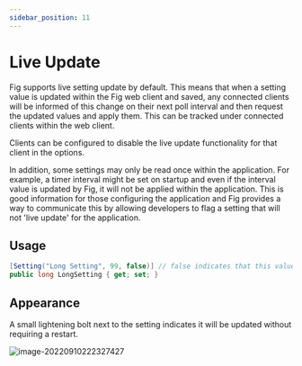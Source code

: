 ```yaml
---
sidebar_position: 11
---
```


# Live Update

Fig supports live setting update by default. This means that when a setting value is updated within the Fig web client and saved, any connected clients will be informed of this change on their next poll interval and then request the updated values and apply them. This can be tracked under connected clients within the web client.

Clients can be configured to disable the live update functionality for that client in the options. 

In addition, some settings may only be read once within the application. For example, a timer interval might be set on startup and even if the interval value is updated by Fig, it will not be applied within the application. This is good information for those configuring the application and Fig provides a way to communicate this by allowing developers to flag a setting that will not 'live update' for the application.

## Usage

```csharp
[Setting("Long Setting", 99, false)] // false indicates that this value is only read once
public long LongSetting { get; set; }
```

## Appearance

A small lightening bolt next to the setting indicates it will be updated without requiring a restart.

![image-20220910222327427](../../../static/img/image-20220910222327427.png)
